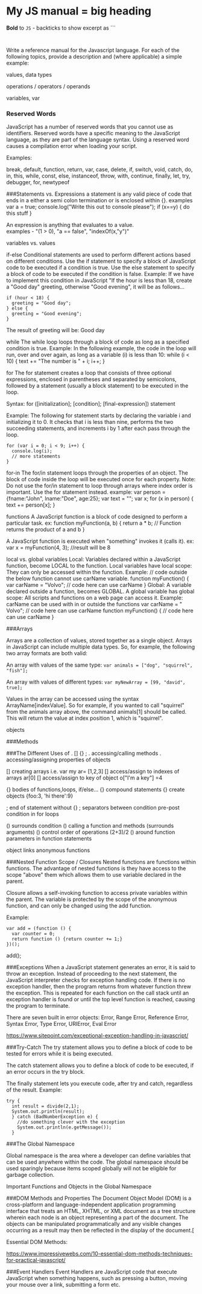 # My JS manual = big heading
**Bold** to `JS` - backticks to show excerpt as ```

```

```
```

```
Write a reference manual for the Javascript language. For each of the following topics, provide a description and (where applicable) a simple example:

values, data types

operations / operators / operands

variables, var

### Reserved Words
  JavaScript has a number of reserved words that you cannot use as identifiers. Reserved words have a specific meaning to the JavaScript language, as they are part of the language syntax. Using a reserved word causes a compilation error when loading your script.

  Examples:

  break, default, function, return, var, case, delete, if, switch, void, catch, do, in, this, while, const, else, instanceof, throw, with, continue, finally, let, try, debugger, for, newtypeof

###Statements vs. Expressions
   a statement is any valid piece of code that ends in a either a semi colon termination or is enclosed within {}.
      examples var a = true;
               console.log("Write this out to console please");
               if (x==y) {
                 do this stuff
               }

   An expression is anything that evaluates to a value.  
    examples - "(1 > 0), "a == false", "indexOf(x,"y")"

variables vs. values

if-else
  Conditional statements are used to perform different actions based on different conditions.
  Use the if statement to specify a block of JavaScript code to be executed if a condition is true.
  Use the else statement to specify a block of code to be executed if the condition is false.
  Example:
  If we have to implement this condition in JavaScript "If the hour is less than 18, create a "Good day" greeting, otherwise "Good evening", it will be as follows...

    if (hour < 18) {
      greeting = "Good day";
    } else {
      greeting = "Good evening";
    }
  The result of greeting will be: Good day

while
  The while loop loops through a block of code as long as a specified condition is true.
  Example:
    In the following example, the code in the loop will run, over and over again, as long as a variable (i) is less than 10:
    while (i < 10) {
      text += "The number is " + i;
      i++;
    }

for
  The for statement creates a loop that consists of three optional expressions, enclosed in parentheses and separated by semicolons, followed by a statement (usually a block statement) to be executed in the loop.

  Syntax:
  for ([initialization]; [condition]; [final-expression])
   statement

  Example:
  The following for statement starts by declaring the variable i and initializing it to 0. It checks that i is less than nine, performs the two succeeding statements, and increments i by 1 after each pass through the loop.

    for (var i = 0; i < 9; i++) {
      console.log(i);
      // more statements
    }

for-in
  The for/in statement loops through the properties of an object.
  The block of code inside the loop will be executed once for each property.
  Note: Do not use the for/in statement to loop through arrays where index order is important. Use the for statement instead.
  example:
    var person = {fname:"John", lname:"Doe", age:25};
    var text = "";
    var x;
    for (x in person) {
      text += person[x];
    }

functions
  A JavaScript function is a block of code designed to perform a particular task.
  ex:
    function myFunction(a, b) {
      return a * b;                // Function returns the product of a and b
    }

  A JavaScript function is executed when "something" invokes it (calls it).
  ex:
    var x = myFunction(4, 3);     //result will be 8



local vs. global variables
  Local:
  Variables declared within a JavaScript function, become LOCAL to the function.
  Local variables have local scope: They can only be accessed within the function.
  Example:
    // code outside the below function cannot use carName variable.
    function myFunction() {
      var carName = "Volvo";
      // code here can use carName
    }
  Global:
  A variable declared outside a function, becomes GLOBAL.
  A global variable has global scope: All scripts and functions on a web page can access it.
  Example:
    carName can be used with in or outside the functions
    var carName = " Volvo";
    // code here can use carName
    function myFunction() {
      // code here can use carName
    }

###Arrays

  Arrays are a collection of values, stored together as a single object.  Arrays in JavaScript can include multiple data types.  So, for example, the following two array formats are both valid:

  An array with values of the same type:
  ```var animals = ["dog", "squirrel", "fish"];```

  An array with values of different types:
  ```var myNewArray = [99, "david", true];```

  Values in the array can be accessed using the syntax ArrayName[indexValue].  So for example, if you wanted to call "squirrel" from the animals array above, the command animals[1] should be called.  This will return the value at index position 1, which is "squirrel".

objects

###Methods

###The Different Uses of . [] {} ;
  . accessing/calling methods
  . accessing/assigning properties of objects

  [] creating arrays i.e.  var my ar= [1,2,3]
  [] access/assign to indexes of arrays ar[0]
  [] access/assign to key of object o["I'm a key"] =4

  {} bodies of functions,loops, if/else...
  {} compound statements
  {} create objects {foo:3, 'hi there':9}

  ; end of statement without {}
  ; separators between condition pre-post condition in for loops

  () surrounds condition
  () calling a function and methods (surrounds arguments)
  () control order of operations (2+3)/2
  () around function parameters in function statements

object links
anonymous functions

###Nested Function Scope / Closures
  Nested functions are functions within functions.  The advantage of nested functions is they have access to the scope "above" them which allows them to use variable declared in the parent.

  Closure allows a self-invoking function to access private variables within the parent.  The variable is protected by the scope of the anonymous function, and can only be changed using the add function.

  Example:

    var add = (function () {
      var counter = 0;
      return function () {return counter += 1;}
    })();

add();

###Exceptions
  When a JavaScript statement generates an error, it is said to throw an exception.  Instead of proceeding to the next statement, the JavaScript interpreter checks for exception handling code.  If there is no exception handler, then the program returns from whatever function threw the exception.  This is repeated for each function on the call stack until an exception handler is found or until the top level function is reached, causing the program to terminate.

  There are seven built in error objects: Error, Range Error, Reference Error, Syntax Error, Type Error, URIError, Eval Error

  <https://www.sitepoint.com/exceptional-exception-handling-in-javascript/>

###Try-Catch
  The try statement allows you to define a block of code to be tested for errors while it is being executed.

  The catch statement allows you to define a block of code to be executed, if an error occurs in the try block.

  The finally statement lets you execute code, after try and catch, regardless of the result.
  Example:
    
    try {
      int result = divide(2,1);
      System.out.println(result);
      } catch (BadNumberException e) {
        //do something clever with the exception
        System.out.println(e.getMessage());
      }

###The Global Namespace

  Global namespace is the area where a developer can define variables that can be used anywhere within the code.  The global namespace should be used sparingly because items scoped globally will not be eligible for garbage collection.

Important Functions and Objects in the Global Namespace

###DOM Methods and Properties
  The Document Object Model (DOM) is a cross-platform and language-independent application programming interface that treats an HTML, XHTML, or XML document as a tree structure wherein each node is an object representing a part of the document. The objects can be manipulated programmatically and any visible changes occurring as a result may then be reflected in the display of the document.[

  Essential DOM Methods:

  <https://www.impressivewebs.com/10-essential-dom-methods-techniques-for-practical-javascript/>

###Event Handlers
  Event Handlers are JavaScript code that execute JavaScript when something happens, such as pressing a button, moving your mouse over a link, submitting a form etc.
